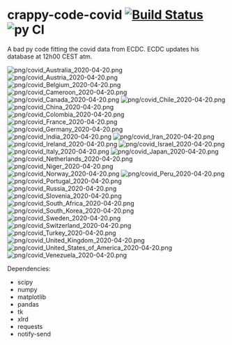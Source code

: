 # crappy-code-covid [![Build Status](https://cloud.drone.io/api/badges/a-lemonnier/crappy-code-covid/status.svg)](https://cloud.drone.io/a-lemonnier/crappy-code-covid) ![py CI](https://github.com/a-lemonnier/crappy-code-covid/workflows/py%20CI/badge.svg)
 
A bad py code fitting the covid data from ECDC. ECDC updates his database at 12h00 CEST atm.
 
![png/covid_Australia_2020-04-20.png](png/covid_Australia_2020-04-20.png)
![png/covid_Austria_2020-04-20.png](png/covid_Austria_2020-04-20.png)
![png/covid_Belgium_2020-04-20.png](png/covid_Belgium_2020-04-20.png)
![png/covid_Cameroon_2020-04-20.png](png/covid_Cameroon_2020-04-20.png)
![png/covid_Canada_2020-04-20.png](png/covid_Canada_2020-04-20.png)
![png/covid_Chile_2020-04-20.png](png/covid_Chile_2020-04-20.png)
![png/covid_China_2020-04-20.png](png/covid_China_2020-04-20.png)
![png/covid_Colombia_2020-04-20.png](png/covid_Colombia_2020-04-20.png)
![png/covid_France_2020-04-20.png](png/covid_France_2020-04-20.png)
![png/covid_Germany_2020-04-20.png](png/covid_Germany_2020-04-20.png)
![png/covid_India_2020-04-20.png](png/covid_India_2020-04-20.png)
![png/covid_Iran_2020-04-20.png](png/covid_Iran_2020-04-20.png)
![png/covid_Ireland_2020-04-20.png](png/covid_Ireland_2020-04-20.png)
![png/covid_Israel_2020-04-20.png](png/covid_Israel_2020-04-20.png)
![png/covid_Italy_2020-04-20.png](png/covid_Italy_2020-04-20.png)
![png/covid_Japan_2020-04-20.png](png/covid_Japan_2020-04-20.png)
![png/covid_Netherlands_2020-04-20.png](png/covid_Netherlands_2020-04-20.png)
![png/covid_Niger_2020-04-20.png](png/covid_Niger_2020-04-20.png)
![png/covid_Norway_2020-04-20.png](png/covid_Norway_2020-04-20.png)
![png/covid_Peru_2020-04-20.png](png/covid_Peru_2020-04-20.png)
![png/covid_Portugal_2020-04-20.png](png/covid_Portugal_2020-04-20.png)
![png/covid_Russia_2020-04-20.png](png/covid_Russia_2020-04-20.png)
![png/covid_Slovenia_2020-04-20.png](png/covid_Slovenia_2020-04-20.png)
![png/covid_South_Africa_2020-04-20.png](png/covid_South_Africa_2020-04-20.png)
![png/covid_South_Korea_2020-04-20.png](png/covid_South_Korea_2020-04-20.png)
![png/covid_Sweden_2020-04-20.png](png/covid_Sweden_2020-04-20.png)
![png/covid_Switzerland_2020-04-20.png](png/covid_Switzerland_2020-04-20.png)
![png/covid_Turkey_2020-04-20.png](png/covid_Turkey_2020-04-20.png)
![png/covid_United_Kingdom_2020-04-20.png](png/covid_United_Kingdom_2020-04-20.png)
![png/covid_United_States_of_America_2020-04-20.png](png/covid_United_States_of_America_2020-04-20.png)
![png/covid_Venezuela_2020-04-20.png](png/covid_Venezuela_2020-04-20.png)
 
Dependencies:
- scipy
- numpy
- matplotlib
- pandas
- tk
- xlrd
- requests
- notify-send
